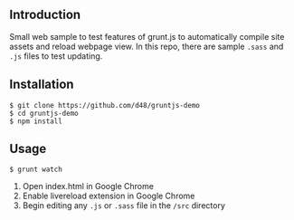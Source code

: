 ## Introduction

Small web sample to test features of grunt.js to automatically compile site assets and reload webpage view. In this repo, there are sample `.sass` and `.js` files to test updating.  

## Installation

```
$ git clone https://github.com/d48/gruntjs-demo
$ cd gruntjs-demo
$ npm install
```

## Usage

```
$ grunt watch
```

1. Open index.html in Google Chrome
2. Enable livereload extension in Google Chrome 
3. Begin editing any `.js` or `.sass` file in the `/src` directory
